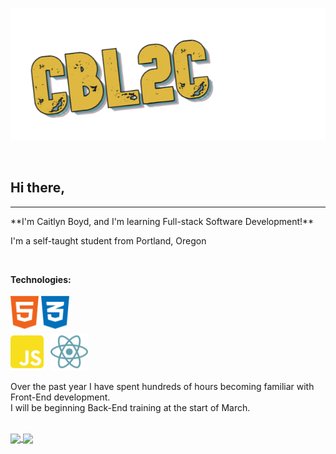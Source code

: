 ![Header](readme_headerCB.png)

<br>

## Hi there,

<hr>
**I'm Caitlyn Boyd, and I'm learning Full-stack Software Development!**

I'm a self-taught student from Portland, Oregon

<br>

**Technologies:**

<code><img height="60" src="html5-brands.svg"></code> <code><img height="60" src="css3-alt-brands.svg"> <code><img height="60" src="js-square-brands.svg"></code> </code> <code><img height="60" src="react-brands.svg"></code>

Over the past year I have spent hundreds of hours becoming familiar with Front-End development.  
I will be beginning Back-End training at the start of March.

<br>

<a href="https://github.com/CBL2C/CBL2C">
  <img align="center" src="https://github-readme-stats.vercel.app/api/top-langs/?username=CBL2C&&tex&title_color=DEB841&text_color=DEB841&icon_color=639FAB&bg_color=24282d&border_color=DEB841&langs_count=3&layout=compact" />
</a>
<a href="https://github.com/CBL2C/CBL2C">
  <img align="center" src="https://github-readme-stats.vercel.app/api?username=CBL2C&hide=prs,contribs&show_icons=true&line_height=27&count_private=true&title_color=DEB841&text_color=DEB841&border_color=DEB841&icon_color=639FAB&bg_color=24282d" />
</a>
